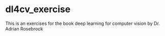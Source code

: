 # dl4cv_exercise
This is an exercises for the book deep learning for computer vision by Dr. Adrian Rosebrock
